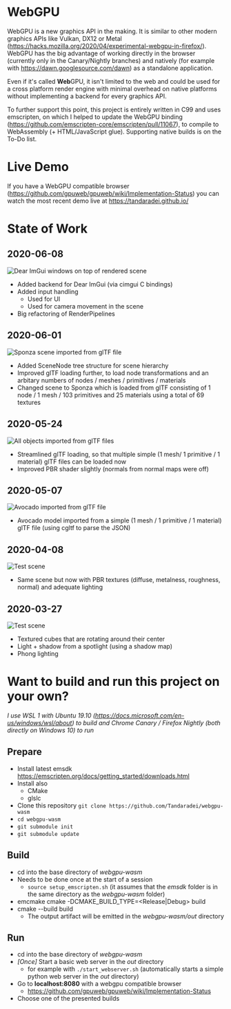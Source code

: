# WebGPU
WebGPU is a new graphics API in the making. It is similar to other modern graphics APIs like Vulkan, DX12 or Metal (https://hacks.mozilla.org/2020/04/experimental-webgpu-in-firefox/). WebGPU has the big advantage of working directly in the browser (currently only in the Canary/Nightly branches) and natively (for example with https://dawn.googlesource.com/dawn) as a standalone application.

Even if it's called **Web**GPU, it isn't limited to the web and could be used for a cross platform render engine with minimal overhead on native platforms without implementing a backend for every graphics API.

To further support this point, this project is entirely written in C99 and uses emscripten, on which I helped to update the WebGPU binding (https://github.com/emscripten-core/emscripten/pull/11067), to compile to WebAssembly (+ HTML/JavaScript glue). Supporting native builds is on the To-Do list.

# Live Demo
If you have a WebGPU compatible browser (https://github.com/gpuweb/gpuweb/wiki/Implementation-Status) you can watch the most recent demo live at https://tandaradei.github.io/

# State of Work
## 2020-06-08
![Dear ImGui windows on top of rendered scene](demo/state_of_work_20200608.png)
* Added backend for Dear ImGui (via cimgui C bindings)
* Added input handling
    * Used for UI
    * Used for camera movement in the scene
* Big refactoring of RenderPipelines
## 2020-06-01
![Sponza scene imported from glTF file](demo/state_of_work_20200601.png)
* Added SceneNode tree structure for scene hierarchy
* Improved glTF loading further, to load node transformations and an arbitary numbers of nodes / meshes / primitives / materials
* Changed scene to Sponza which is loaded from glTF consisting of 1 node / 1 mesh / 103 primitives and 25 materials using a total of 69 textures
## 2020-05-24
![All objects imported from glTF files](demo/state_of_work_20200524.png)
* Streamlined glTF loading, so that multiple simple (1 mesh/ 1 primitive / 1 material) glTF files can be loaded now
* Improved PBR shader slightly (normals from normal maps were off)
## 2020-05-07
![Avocado imported from glTF file](demo/state_of_work_20200507.png)
* Avocado model imported from a simple (1 mesh / 1 primitive / 1 material) glTF file (using cgltf to parse the JSON)
## 2020-04-08
![Test scene](demo/state_of_work_20200408.png)
* Same scene but now with PBR textures (diffuse, metalness, roughness, normal) and adequate lighting
## 2020-03-27
![Test scene](demo/state_of_work_20200327.png)
* Textured cubes that are rotating around their center
* Light + shadow from a spotlight (using a shadow map)
* Phong lighting


# Want to build and run this project on your own?
*I use WSL 1 with Ubuntu 19.10 (https://docs.microsoft.com/en-us/windows/wsl/about) to build and Chrome Canary / Firefox Nightly (both directly on Windows 10) to run*
## Prepare
* Install latest emsdk https://emscripten.org/docs/getting_started/downloads.html
* Install also 
    * CMake
    * glslc
* Clone this repository `git clone https://github.com/Tandaradei/webgpu-wasm`
* `cd webgpu-wasm`
* `git submodule init`
* `git submodule update`

## Build
* cd into the base directory of *webgpu-wasm*
* Needs to be done once at the start of a session
    * `source setup_emscripten.sh` (it assumes that the *emsdk* folder is in the same directory as the *webgpu-wasm* folder)
* emcmake cmake -DCMAKE_BUILD_TYPE=<Release|Debug> build
* cmake --build build
    * The output artifact will be emitted in the *webgpu-wasm/out* directory

## Run
* cd into the base directory of *webgpu-wasm*
* *[Once]* Start a basic web server in the *out* directory
    * for example with `./start_webserver.sh` (automatically starts a simple python web server in the *out* directory)
* Go to **localhost:8080** with a webgpu compatible browser
    * https://github.com/gpuweb/gpuweb/wiki/Implementation-Status
* Choose one of the presented builds